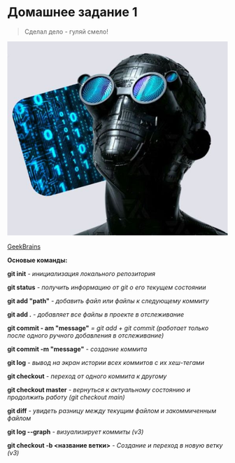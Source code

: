 # Домашнее задание 1
> Сделал дело - гуляй смело!

![Разработчик](Снимок.jpg)

[GeekBrains](https://gb.ru)

**Основые команды:**

**git init** *- инициализация локального репозитория*

**git status** *- получить информацию от git о его текущем состоянии*

**git add "path"** *- добавить файл или файлы к следующему коммиту*

**git add .** *- добавляет все файлы в проекте в отслеживание*

**git commit - am "message"** *= git add + git commit (работает только после одного ручного добавления в отслеживание)*

**git commit -m "message"** *- создание коммита*

**git log** *- вывод на экран истории всех коммитов с их хеш-тегами*

**git checkout** *- переход от одного коммита к другому*

**git checkout master** *- вернуться к актуальному состоянию и продолжить работу (git checkout main)*

**git diff** *- увидеть разницу между текущим файлом и закоммиченным файлом*

**git log --graph** *- визуализирует коммиты (v3)*

**git checkout -b <название ветки>** *- Создание и переход в новую ветку (v3)*
